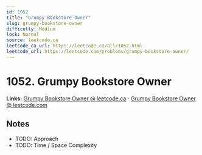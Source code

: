 ```yaml
--- 
id: 1052
title: "Grumpy Bookstore Owner"
slug: grumpy-bookstore-owner
difficulty: Medium
lock: Normal
source: leetcode.ca
leetcode_ca_url: https://leetcode.ca/all/1052.html
leetcode_url: https://leetcode.com/problems/grumpy-bookstore-owner/
---
```


# 1052. Grumpy Bookstore Owner

**Links:** [Grumpy Bookstore Owner @ leetcode.ca](https://leetcode.ca/all/1052.html) · [Grumpy Bookstore Owner @ leetcode.com](https://leetcode.com/problems/grumpy-bookstore-owner/)

## Notes
- TODO: Approach
- TODO: Time / Space Complexity
